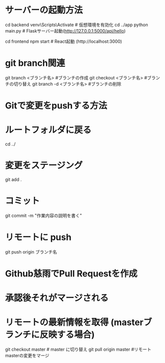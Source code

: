 # サーバーの起動方法
cd backend
venv\Scripts\Activate # 仮想環境を有効化
cd ../app
python main.py # Flaskサーバー起動(http://127.0.0.1:5000/api/hello)

cd frontend
npm start # React起動 (http://localhost:3000)

# git branch関連
git branch <ブランチ名> #ブランチの作成
git checkout <ブランチ名> #ブランチの切り替え
git branch -d <ブランチ名> #ブランチの削除


# Gitで変更をpushする方法

# ルートフォルダに戻る
cd ../

# 変更をステージング
git add .

# コミット
git commit -m "作業内容の説明を書く"

# リモートに push
git push origin ブランチ名

# Github慈雨でPull Requestを作成
# 承認後それがマージされる

# リモートの最新情報を取得 (masterブランチに反映する場合)
git checkout master # master に切り替え
git pull origin master #リモートmasterの変更をマージ
